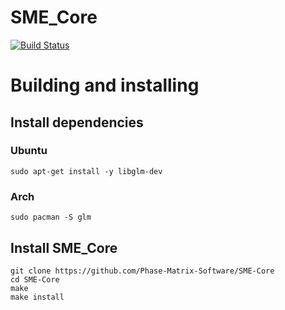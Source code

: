 # SME\_Core
[![Build Status](https://travis-ci.org/Phase-Matrix-Software/SME-Core.svg?branch=master)](https://travis-ci.org/Phase-Matrix-Software/SME-Core)

# Building and installing
## Install dependencies

### Ubuntu
```
sudo apt-get install -y libglm-dev
```

### Arch
```
sudo pacman -S glm
```

## Install SME\_Core
```
git clone https://github.com/Phase-Matrix-Software/SME-Core
cd SME-Core
make
make install
```

